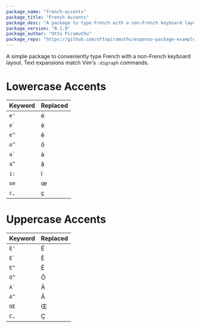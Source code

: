 ```yaml
---
package_name: "french-accents"
package_title: "French Accents"
package_desc: "A package to type French with a non-French keyboard layout. It works by replacing keywords like e' with é."
package_version: "0.1.0"
package_author: "Otto Piramuthu"
package_repo: "https://github.com/ottopiramuthu/espanso-package-example"
---
```

A simple package to conveniently type French with a non-French keyboard layout.
Text expansions match Vim's `:digraph` commands.

# Lowercase Accents
| Keyword | Replaced |
| --- | --- |
| `e'`| é |
| `` e` `` | è |
| `e^` | ê |
| `o^` | ô |
| `` a` `` | à |
| `a^` | â |
| `i:` | ï |
| `oe` | œ |
| `c,` | ç |

# Uppercase Accents
| Keyword | Replaced |
| --- | --- |
| `E'`| É |
| `` E` `` | È |
| `E^` | Ê |
| `O^` | Ô |
| `` A` `` | À |
| `A^` | Â |
| `OE` | Œ |
| `C,` | Ç |

